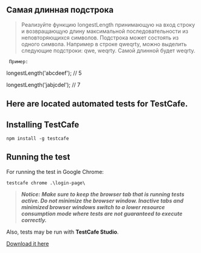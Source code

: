 Самая длинная подстрока
-----------------


>Реализуйте функцию longestLength принимающую на вход строку и возвращающую длину максимальной последовательности из неповторяющихся символов. Подстрока может состоять из одного символа. Например в строке qweqrty, можно выделить следующие подстроки: qwe, weqrty. Самой длинной будет weqrty.

     Пример:

longestLength('abcdeef'); // 5

longestLength('jabjcdel'); // 7


Here are located automated tests for TestCafe.
--------------

Installing TestCafe
--------------

    npm install -g testcafe

Running the test
--------------

For running the test in Google Chrome:

    testcafe chrome .\login-page\


>***Notice:***
>***Make sure to keep the browser tab that is running tests active. Do not minimize the browser window. Inactive tabs and minimized browser windows switch to a lower resource consumption mode where tests are not guaranteed to execute correctly.***

Also, tests may be run with **TestCafe Studio**.

[Download it here](https://www.devexpress.com/products/testcafestudio/)

